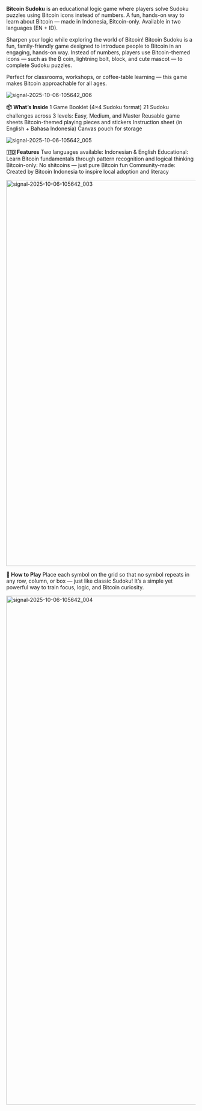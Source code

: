 **Bitcoin Sudoku** is an educational logic game where players solve Sudoku puzzles using Bitcoin icons instead of numbers. A fun, hands-on way to learn about Bitcoin — made in Indonesia, Bitcoin-only. Available in two languages (EN + ID).

Sharpen your logic while exploring the world of Bitcoin!
Bitcoin Sudoku is a fun, family-friendly game designed to introduce people to Bitcoin in an engaging, hands-on way. Instead of numbers, players use Bitcoin-themed icons — such as the ₿ coin, lightning bolt, block, and cute mascot — to complete Sudoku puzzles.

Perfect for classrooms, workshops, or coffee-table learning — this game makes Bitcoin approachable for all ages.

![signal-2025-10-06-105642_006](https://github.com/user-attachments/assets/a516f733-3d06-4b7c-a2db-ae94170b38a6)


**📦 What’s Inside**
1 Game Booklet (4×4 Sudoku format)
21 Sudoku challenges across 3 levels: Easy, Medium, and Master
Reusable game sheets
Bitcoin-themed playing pieces and stickers
Instruction sheet (in English + Bahasa Indonesia)
Canvas pouch for storage

![signal-2025-10-06-105642_005](https://github.com/user-attachments/assets/287626f3-3d16-4961-991e-fa803a54cae8)


**🇮🇩 Features**
Two languages available: Indonesian & English
Educational: Learn Bitcoin fundamentals through pattern recognition and logical thinking
Bitcoin-only: No shitcoins — just pure Bitcoin fun
Community-made: Created by Bitcoin Indonesia to inspire local adoption and literacy

<img width="819" height="1024" alt="signal-2025-10-06-105642_003" src="https://github.com/user-attachments/assets/808ea467-b167-4279-911e-dc96af410198" />

**🧩 How to Play**
Place each symbol on the grid so that no symbol repeats in any row, column, or box — just like classic Sudoku! It’s a simple yet powerful way to train focus, logic, and Bitcoin curiosity.

<img width="1080" height="1350" alt="signal-2025-10-06-105642_004" src="https://github.com/user-attachments/assets/d5070193-d9d8-4336-8ac2-f86d80c50538" />
